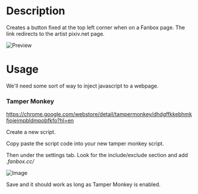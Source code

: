 # Description
Creates a button fixed at the top left corner when on a Fanbox page. The link redirects to the artist pixiv.net page.

![Preview](https://i.imgur.com/TEobUJH.png)

# Usage

We'll need some sort of way to inject javascript to a webpage.

### Tamper Monkey
https://chrome.google.com/webstore/detail/tampermonkey/dhdgffkkebhmkfjojejmpbldmpobfkfo?hl=en

Create a new script.

Copy paste the script code into your new tamper monkey script.

Then under the settings tab. Look for the include/exclude section and add *.fanbox.cc/*

![Image](https://i.imgur.com/Uh8Fu0W.png)

Save and it should work as long as Tamper Monkey is enabled.
